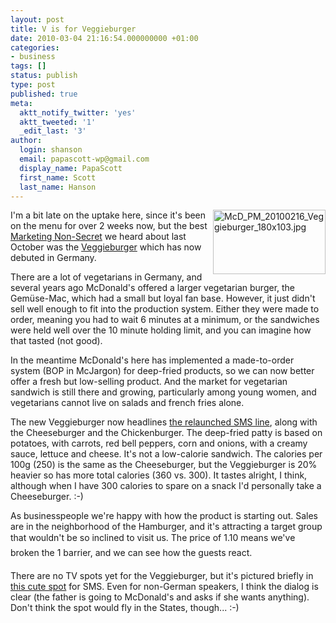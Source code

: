 ```yaml
---
layout: post
title: V is for Veggieburger
date: 2010-03-04 21:16:54.000000000 +01:00
categories:
- business
tags: []
status: publish
type: post
published: true
meta:
  aktt_notify_twitter: 'yes'
  aktt_tweeted: '1'
  _edit_last: '3'
author:
  login: shanson
  email: papascott-wp@gmail.com
  display_name: PapaScott
  first_name: Scott
  last_name: Hanson
---
```

<p><a href="http://www.mcdonalds.de/produkte/produktfinder.html#/veggieburger"><img src="https://www.papascott.de/wordpress/wp-content/uploads/2010/03/McD_PM_20100216_Veggieburger_180x103.jpg" alt="McD_PM_20100216_Veggieburger_180x103.jpg" border="0" width="180" height="103" align="right" /></a>I'm a bit late on the uptake here, since it's been on the menu for over 2 weeks now, but the best <a href="https://www.papascott.de/archives/2009/10/21/marketing-non-secrets/">Marketing Non-Secret</a> we heard about last October was the <a href="http://www.mcdonalds.de/produkte/produktfinder.html#/veggieburger">Veggieburger</a> which has now debuted in Germany.</p>
<p>There are a lot of vegetarians in Germany, and several years ago McDonald's offered a larger vegetarian burger, the Gemüse-Mac, which had a small but loyal fan base. However, it just didn't sell well enough to fit into the production system. Either they were made to order, meaning you had to wait 6 minutes at a minimum, or the sandwiches were held well over the 10 minute holding limit, and you can imagine how that tasted (not good).</p>
<p>In the meantime McDonald's here has implemented a made-to-order system (BOP in McJargon) for deep-fried products, so we can now better offer a fresh but low-selling product. And the market for vegetarian sandwich is still there and growing, particularly among young women, and vegetarians cannot live on salads and french fries alone.</p>
<p>The new Veggieburger now headlines <a href="https://www.papascott.de/archives/2009/11/12/marketing-non-secrets-3/">the relaunched SMS line</a>, along with the Cheeseburger and the Chickenburger. The deep-fried patty is based on potatoes, with carrots, red bell peppers, corn and onions, with a creamy sauce, lettuce and cheese. It's not a low-calorie sandwich. The calories per 100g (250) is the same as the Cheeseburger, but the Veggieburger is 20% heavier so has more total calories (360 vs. 300). It tastes alright, I think, although when I have 300 calories to spare on a snack I'd personally take a Cheeseburger. :-)</p>
<p>As businesspeople we're happy with how the product is starting out. Sales are in the neighborhood of the Hamburger, and it's attracting a target group that wouldn't be so inclined to visit us. The price of 1.10 means we've broken the 1 barrier, and we can see how the guests react.</p>
<p>There are no TV spots yet for the Veggieburger, but it's pictured briefly in <a href="http://www.youtube.com/watch?v=zGzdP41MKrw">this cute spot</a> for SMS. Even for non-German speakers, I think the dialog is clear (the father is going to McDonald's and asks if she wants anything). Don't think the spot would fly in the States, though... :-)</p>
<p><object width="480" height="385"><param name="movie" value="http://www.youtube.com/v/zGzdP41MKrw&hl=en_US&fs=1&" /><param name="allowFullScreen" value="true" /><param name="allowscriptaccess" value="always" /><embed src="http://www.youtube.com/v/zGzdP41MKrw&hl=en_US&fs=1&" type="application/x-shockwave-flash" allowscriptaccess="always" allowfullscreen="true" width="480" height="385"></embed></object></p>
